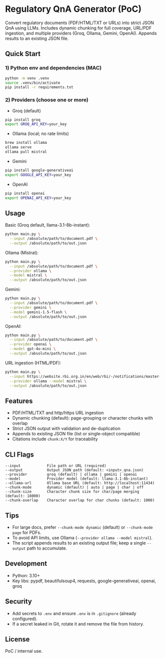 # Regulatory QnA Generator (PoC)

Convert regulatory documents (PDF/HTML/TXT or URLs) into strict JSON QnA using LLMs. Includes dynamic chunking for full coverage, URL/PDF ingestion, and multiple providers (Groq, Ollama, Gemini, OpenAI). Appends results to an existing JSON file.

## Quick Start

### 1) Python env and dependencies (MAC)
```bash
python -m venv .venv
source .venv/bin/activate
pip install -r requirements.txt
```

### 2) Providers (choose one or more)

- Groq (default)
```bash
pip install groq
export GROQ_API_KEY=your_key
```

- Ollama (local; no rate limits)
```bash
brew install ollama
ollama serve
ollama pull mistral
```

- Gemini
```bash
pip install google-generativeai
export GOOGLE_API_KEY=your_key
```

- OpenAI
```bash
pip install openai
export OPENAI_API_KEY=your_key
```

## Usage

Basic (Groq default, llama-3.1-8b-instant):
```bash
python main.py \
  --input /absolute/path/to/document.pdf \
  --output /absolute/path/to/out.json
```

Ollama (Mistral):
```bash
python main.py \
  --input /absolute/path/to/document.pdf \
  --provider ollama \
  --model mistral \
  --output /absolute/path/to/out.json
```

Gemini:
```bash
python main.py \
  --input /absolute/path/to/document.pdf \
  --provider gemini \
  --model gemini-1.5-flash \
  --output /absolute/path/to/out.json
```

OpenAI:
```bash
python main.py \
  --input /absolute/path/to/document.pdf \
  --provider openai \
  --model gpt-4o-mini \
  --output /absolute/path/to/out.json
```

URL ingestion (HTML/PDF):
```bash
python main.py \
  --input https://website.rbi.org.in/en/web/rbi/-/notifications/master-circular-housing-finance-for-ucbs#_General \
  --provider ollama --model mistral \
  --output /absolute/path/to/out.json
```

## Features
- PDF/HTML/TXT and http/https URL ingestion
- Dynamic chunking (default): page-grouping or character chunks with overlap
- Strict JSON output with validation and de-duplication
- Appends to existing JSON file (list or single-object compatible)
- Citations include `chunk:X/Y` for traceability

## CLI Flags
```text
--input            File path or URL (required)
--output           Output JSON path (default: <input>_qna.json)
--provider         groq (default) | ollama | gemini | openai
--model            Provider model (default: llama-3.1-8b-instant)
--ollama-url       Ollama base URL (default: http://localhost:11434)
--chunk-mode       dynamic (default) | auto | page | char | off
--chunk-size       Character chunk size for char/page merging (default: 18000)
--chunk-overlap    Character overlap for char chunks (default: 1000)
```

## Tips
- For large docs, prefer `--chunk-mode dynamic` (default) or `--chunk-mode page` for PDFs.
- To avoid API limits, use Ollama (`--provider ollama --model mistral`).
- The script appends results to an existing output file; keep a single `--output` path to accumulate.

## Development
- Python: 3.10+
- Key libs: pypdf, beautifulsoup4, requests, google-generativeai, openai, groq

## Security
- Add secrets to `.env` and ensure `.env` is in `.gitignore` (already configured).
- If a secret leaked in Git, rotate it and remove the file from history.

## License
PoC / internal use.
